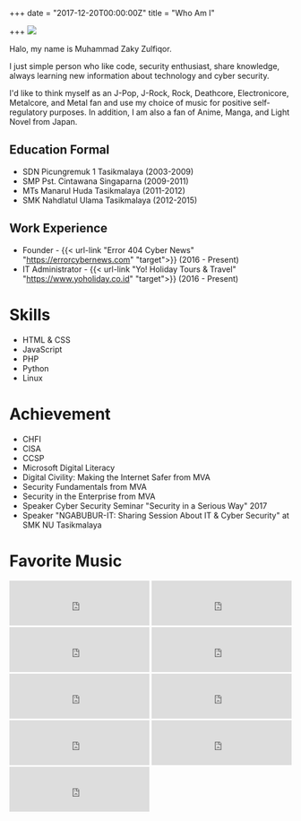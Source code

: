 +++
date = "2017-12-20T00:00:00Z"
title = "Who Am I"

+++
![](https://farm1.staticflickr.com/799/39238550660_fba521f6f7_k_d.jpg)

Halo, my name is Muhammad Zaky Zulfiqor.

I just simple person who like code, security enthusiast, share knowledge, always learning new information about technology and cyber security.

I'd like to think myself as an J-Pop, J-Rock, Rock, Deathcore, Electronicore, Metalcore, and Metal fan and use my choice of music for positive self-regulatory purposes. In addition, I am also a fan of Anime, Manga, and Light Novel from Japan.

## Education Formal

* SDN Picungremuk 1 Tasikmalaya (2003-2009)
* SMP Pst. Cintawana Singaparna (2009-2011)
* MTs Manarul Huda Tasikmalaya (2011-2012)
* SMK Nahdlatul Ulama Tasikmalaya (2012-2015)

## Work Experience

* Founder - {{< url-link "Error 404 Cyber News" "https://errorcybernews.com" "target">}} (2016 - Present)
* IT Administrator - {{< url-link "Yo! Holiday Tours & Travel" "https://www.yoholiday.co.id" "target">}} (2016 - Present)

# Skills

* HTML & CSS
* JavaScript
* PHP
* Python
* Linux

# Achievement

* CHFI
* CISA
* CCSP
* Microsoft Digital Literacy
* Digital Civility: Making the Internet Safer from MVA
* Security Fundamentals from MVA
* Security in the Enterprise from MVA
* Speaker Cyber Security Seminar "Security in a Serious Way" 2017
* Speaker "NGABUBUR-IT: Sharing Session About IT & Cyber Security" at SMK NU Tasikmalaya

# Favorite Music

<iframe src="https://open.spotify.com/embed?uri=spotify:track:2BY5fNHmpjV797ByjLX4I7" width="250" height="80" frameborder="0" allowtransparency="true"></iframe>
<iframe src="https://open.spotify.com/embed?uri=spotify:track:1oy5ijzOe5kuX5QOLa6Uqt" width="250" height="80" frameborder="0" allowtransparency="true"></iframe>
<iframe src="https://open.spotify.com/embed?uri=spotify:track:5riHeAecRL5FBpIWB5XW2f" width="250" height="80" frameborder="0" allowtransparency="true"></iframe>
<iframe src="https://open.spotify.com/embed?uri=spotify:track:1p6xmiuInlo3zPzgHnPz5h" width="250" height="80" frameborder="0" allowtransparency="true"></iframe>
<iframe src="https://open.spotify.com/embed?uri=spotify:track:0uBbuZ5LnfaPLszfxP8CXz" width="250" height="80" frameborder="0" allowtransparency="true"></iframe>
<iframe src="https://open.spotify.com/embed?uri=spotify:track:0tBwpD5CiHQAp5hupU2tVC" width="250" height="80" frameborder="0" allowtransparency="true"></iframe>
<iframe src="https://open.spotify.com/embed?uri=spotify:track:2KfC6tJ8uVW1iY0wIHJttE" width="250" height="80" frameborder="0" allowtransparency="true"></iframe>
<iframe src="https://open.spotify.com/embed?uri=spotify:track:4I71z7CBzGLQD5B7u1ochV" width="250" height="80" frameborder="0" allowtransparency="true"></iframe>
<iframe src="https://open.spotify.com/embed?uri=spotify:track:38kcwx5znepLWCIBID0Bwm" width="250" height="80" frameborder="0" allowtransparency="true"></iframe>